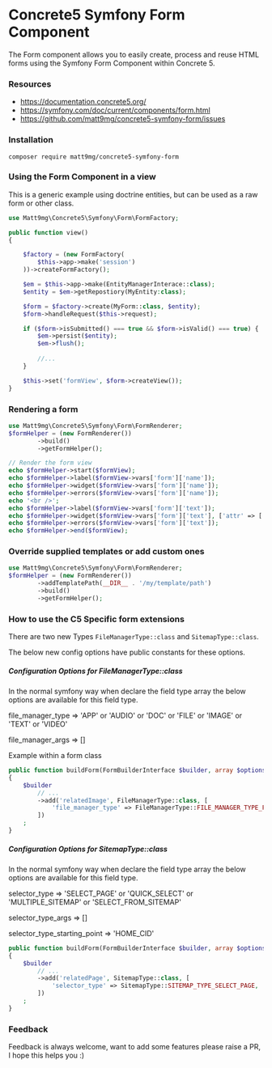 # Concrete5 Symfony Form Component

The Form component allows you to easily create, process and reuse HTML forms using the Symfony Form Component within Concrete 5.

### Resources

- https://documentation.concrete5.org/
- https://symfony.com/doc/current/components/form.html
- https://github.com/matt9mg/concrete5-symfony-form/issues


### Installation

```
composer require matt9mg/concrete5-symfony-form
```

### Using the Form Component in a view
This is a generic example using doctrine entities, but can be used as a raw form or other class.


```php
use Matt9mg\Concrete5\Symfony\Form\FormFactory;

public function view()
{

    $factory = (new FormFactory(
        $this->app->make('session')
    ))->createFormFactory();

    $em = $this->app->make(EntityManagerInterace::class);
    $entity = $em->getRepostiory(MyEntity:class);

    $form = $factory->create(MyForm::class, $entity);
    $form->handleRequest($this->request);

    if ($form->isSubmitted() === true && $form->isValid() === true) {
        $em->persist($entity);
        $em->flush();
    
        //...
    }

    $this->set('formView', $form->createView());
}
```

### Rendering a form
```php
use Matt9mg\Concrete5\Symfony\Form\FormRenderer;
$formHelper = (new FormRenderer())
        ->build()
        ->getFormHelper();

// Render the form view
echo $formHelper->start($formView);
echo $formHelper->label($formView->vars['form']['name']);
echo $formHelper->widget($formView->vars['form']['name']);
echo $formHelper->errors($formView->vars['form']['name']);
echo '<br />';
echo $formHelper->label($formView->vars['form']['text']);
echo $formHelper->widget($formView->vars['form']['text'], ['attr' => ['style' => 'border: 10px']]);
echo $formHelper->errors($formView->vars['form']['text']);
echo $formHelper->end($formView);
```

### Override supplied templates or add custom ones
```php
use Matt9mg\Concrete5\Symfony\Form\FormRenderer;
$formHelper = (new FormRenderer())
        ->addTemplatePath(__DIR__ . '/my/template/path')
        ->build()
        ->getFormHelper();

```

### How to use the C5 Specific form extensions
There are two new Types ```FileManagerType::class``` and ```SitemapType::class```.

The below new config options have public constants for these options.

##### Configuration Options for FileManagerType::class
In the normal symfony way when declare the field type array the below options are available for this field type.

file_manager_type => 'APP' or 'AUDIO' or 'DOC' or 'FILE' or 'IMAGE' or 'TEXT' or 'VIDEO'

file_manager_args => []

Example within a form class

```php
public function buildForm(FormBuilderInterface $builder, array $options)
{
    $builder
        // ...
        ->add('relatedImage', FileManagerType::class, [
            'file_manager_type' => FileManagerType::FILE_MANAGER_TYPE_FILE,
        ])
    ;
}
```


##### Configuration Options for SitemapType::class
In the normal symfony way when declare the field type array the below options are available for this field type.

selector_type => 'SELECT_PAGE' or 'QUICK_SELECT' or 'MULTIPLE_SITEMAP' or 'SELECT_FROM_SITEMAP'

selector_type_args => []

selector_type_starting_point => 'HOME_CID'

```php
public function buildForm(FormBuilderInterface $builder, array $options)
{
    $builder
        // ...
        ->add('relatedPage', SitemapType::class, [
            'selector_type' => SitemapType::SITEMAP_TYPE_SELECT_PAGE,
        ])
    ;
}
```

### Feedback

Feedback is always welcome, want to add some features please raise a PR, I hope this helps you :)
